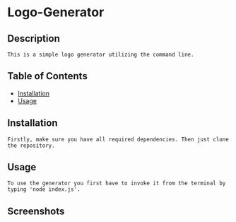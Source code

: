 # Logo-Generator

## Description
    This is a simple logo generator utilizing the command line.

## Table of Contents
- [Installation](#installation)
- [Usage](#usage)

## Installation
    Firstly, make sure you have all required dependencies. Then just clone the repository.

## Usage
    To use the generator you first have to invoke it from the terminal by typing 'node index.js'.

## Screenshots
    
      